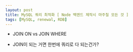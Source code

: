 ```yaml
---
layout: post
title: MySQL 쿼리 최적화 [ Node 백엔드 제작시 마주칠 모든 것 ]
tags: [MySQL, renewal, RDB]
---
```


- JOIN ON vs JOIN WHERE

- JOIN이 되는 거면 한번에 쿼리로 다 되는건가?
